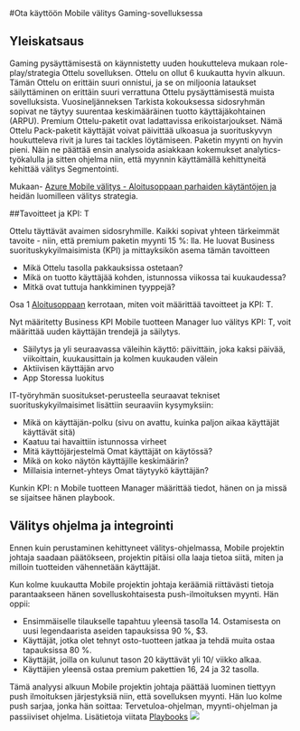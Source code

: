 <properties 
    pageTitle="Azure Gaming sovelluksen Mobile välitys käyttöönotto"
    description="Gaming app skenaarion toteuttamisesta Azure Mobile välitys" 
    services="mobile-engagement" 
    documentationCenter="mobile" 
    authors="piyushjo"
    manager="dwrede"
    editor=""/>

<tags
    ms.service="mobile-engagement"
    ms.devlang="na"
    ms.topic="article"
    ms.tgt_pltfrm="mobile-multiple"
    ms.workload="mobile" 
    ms.date="08/19/2016"
    ms.author="piyushjo"/>

#<a name="implement-mobile-engagement-with-gaming-app"></a>Ota käyttöön Mobile välitys Gaming-sovelluksessa

## <a name="overview"></a>Yleiskatsaus

Gaming pysäyttämisestä on käynnistetty uuden houkutteleva mukaan role-play/strategia Ottelu sovelluksen. Ottelu on ollut 6 kuukautta hyvin alkuun. Tämän Ottelu on erittäin suuri onnistui, ja se on miljoonia lataukset säilyttäminen on erittäin suuri verrattuna Ottelu pysäyttämisestä muista sovelluksista. Vuosineljänneksen Tarkista kokouksessa sidosryhmän sopivat ne täytyy suurentaa keskimääräinen tuotto käyttäjäkohtainen (ARPU). Premium Ottelu-paketit ovat ladattavissa erikoistarjoukset. Nämä Ottelu Pack-paketit käyttäjät voivat päivittää ulkoasua ja suorituskyvyn houkutteleva rivit ja lures tai tackles löytämiseen. Paketin myynti on hyvin pieni. Näin ne päättää ensin analysoida asiakkaan kokemukset analytics-työkalulla ja sitten ohjelma niin, että myynnin käyttämällä kehittyneitä kehittää välitys Segmentointi.

Mukaan- [Azure Mobile välitys - Aloitusoppaan parhaiden käytäntöjen ja](mobile-engagement-getting-started-best-practices.md) heidän luomilleen välitys strategia.

##<a name="objectives-and-kpis"></a>Tavoitteet ja KPI: T

Ottelu täyttävät avaimen sidosryhmille. Kaikki sopivat yhteen tärkeimmät tavoite - niin, että premium paketin myynti 15 %: lla. He luovat Business suorituskykyilmaisimista (KPI) ja mittayksikön asema tämän tavoitteen

* Mikä Ottelu tasolla pakkauksissa ostetaan?
* Mikä on tuotto käyttäjää kohden, istunnossa viikossa tai kuukaudessa?
* Mitkä ovat tuttuja hankkiminen tyyppejä?

Osa 1 [Aloitusoppaan](mobile-engagement-getting-started-best-practices.md) kerrotaan, miten voit määrittää tavoitteet ja KPI: T. 

Nyt määritetty Business KPI Mobile tuotteen Manager luo välitys KPI: T, voit määrittää uuden käyttäjän trendejä ja säilytys.

* Säilytys ja yli seuraavassa väleihin käyttö: päivittäin, joka kaksi päivää, viikoittain, kuukausittain ja kolmen kuukauden välein
* Aktiivisen käyttäjän arvo
* App Storessa luokitus

IT-työryhmän suositukset-perusteella seuraavat tekniset suorituskykyilmaisimet lisättiin seuraaviin kysymyksiin:

* Mikä on käyttäjän-polku (sivu on avattu, kuinka paljon aikaa käyttäjät käyttävät sitä)
* Kaatuu tai havaittiin istunnossa virheet
* Mitä käyttöjärjestelmä Omat käyttäjät on käytössä?
* Mikä on koko näytön käyttäjille keskimäärin?
* Millaisia internet-yhteys Omat täytyykö käyttäjän?

Kunkin KPI: n Mobile tuotteen Manager määrittää tiedot, hänen on ja missä se sijaitsee hänen playbook.

## <a name="engagement-program-and-integration"></a>Välitys ohjelma ja integrointi

Ennen kuin perustaminen kehittyneet välitys-ohjelmassa, Mobile projektin johtaja saadaan päätökseen, projektin pitäisi olla laaja tietoa siitä, miten ja milloin tuotteiden vähennetään käyttäjät.

Kun kolme kuukautta Mobile projektin johtaja keräämiä riittävästi tietoja parantaakseen hänen sovelluskohtaisesta push-ilmoituksen myynti. Hän oppii:

* Ensimmäiselle tilaukselle tapahtuu yleensä tasolla 14. Ostamisesta on uusi legendaarista aseiden tapauksissa 90 %, $3.
* Käyttäjät, jotka olet tehnyt osto-tuotteen jatkaa ja tehdä muita ostaa tapauksissa 80 %.
* Käyttäjät, joilla on kulunut tason 20 käyttävät yli 10/ viikko alkaa.
* Käyttäjien yleensä ostaa premium pakettien 16, 24 ja 32 tasolla.

Tämä analyysi alkuun Mobile projektin johtaja päättää luominen tiettyyn push ilmoituksen järjestyksiä niin, että sovelluksen myynti. Hän luo kolme push sarjaa, jonka hän soittaa: Tervetuloa-ohjelman, myynti-ohjelman ja passiiviset ohjelma. Lisätietoja viitata [Playbooks](https://github.com/Azure/azure-mobile-engagement-samples/tree/master/Playbooks)
    ![][1]

<!--Image references-->

[1]: ./media/mobile-engagement-game-scenario/notification-scenario.png

<!--Link references-->
